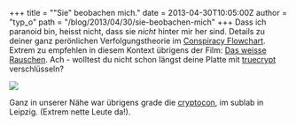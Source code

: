 +++
title = "\"Sie\" beobachen mich."
date = 2013-04-30T10:05:00Z
author = "typ_o"
path = "/blog/2013/04/30/sie-beobachen-mich"
+++
Dass ich paranoid bin, heisst nicht, dass sie *nicht* hinter mir her
sind. Details zu deiner ganz perönlichen Verfolgungstheorie im
[Conspiracy
Flowchart](http://1.bp.blogspot.com/-NUv7tx-DOTQ/UXKqqtaZ7CI/AAAAAAAAEoA/07uueHMiSJ4/s1600/Crispian's+Conspiracy+Flowchart.png).
Extrem zu empfehlen in diesem Kontext übrigens der Film: [Das weisse
Rauschen](http://de.wikipedia.org/wiki/Das_weisse_Rauschen). Ach -
wolltest du nicht schon längst deine Platte mit
[truecrypt](http://www.truecrypt.org/) verschlüsseln?  
  
[![](https://flipdot.org/blog/uploads/security.png)](http://xkcd.com/538/)  
  
Ganz in unserer Nähe war übrigens grade die
[cryptocon](http://sublab.org/cryptocon13), im sublab in Leipzig.
(Extrem nette Leute da\!).
